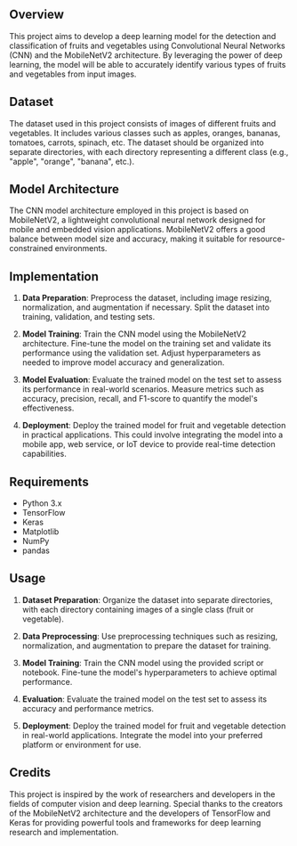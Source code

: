 
## Overview

This project aims to develop a deep learning model for the detection and classification of fruits and vegetables using Convolutional Neural Networks (CNN) and the MobileNetV2 architecture. By leveraging the power of deep learning, the model will be able to accurately identify various types of fruits and vegetables from input images.

## Dataset

The dataset used in this project consists of images of different fruits and vegetables. It includes various classes such as apples, oranges, bananas, tomatoes, carrots, spinach, etc. The dataset should be organized into separate directories, with each directory representing a different class (e.g., "apple", "orange", "banana", etc.).

## Model Architecture

The CNN model architecture employed in this project is based on MobileNetV2, a lightweight convolutional neural network designed for mobile and embedded vision applications. MobileNetV2 offers a good balance between model size and accuracy, making it suitable for resource-constrained environments.

## Implementation

1. **Data Preparation**: Preprocess the dataset, including image resizing, normalization, and augmentation if necessary. Split the dataset into training, validation, and testing sets.

2. **Model Training**: Train the CNN model using the MobileNetV2 architecture. Fine-tune the model on the training set and validate its performance using the validation set. Adjust hyperparameters as needed to improve model accuracy and generalization.

3. **Model Evaluation**: Evaluate the trained model on the test set to assess its performance in real-world scenarios. Measure metrics such as accuracy, precision, recall, and F1-score to quantify the model's effectiveness.

4. **Deployment**: Deploy the trained model for fruit and vegetable detection in practical applications. This could involve integrating the model into a mobile app, web service, or IoT device to provide real-time detection capabilities.

## Requirements

- Python 3.x
- TensorFlow
- Keras
- Matplotlib
- NumPy
- pandas

## Usage

1. **Dataset Preparation**: Organize the dataset into separate directories, with each directory containing images of a single class (fruit or vegetable).

2. **Data Preprocessing**: Use preprocessing techniques such as resizing, normalization, and augmentation to prepare the dataset for training.

3. **Model Training**: Train the CNN model using the provided script or notebook. Fine-tune the model's hyperparameters to achieve optimal performance.

4. **Evaluation**: Evaluate the trained model on the test set to assess its accuracy and performance metrics.

5. **Deployment**: Deploy the trained model for fruit and vegetable detection in real-world applications. Integrate the model into your preferred platform or environment for use.

## Credits

This project is inspired by the work of researchers and developers in the fields of computer vision and deep learning. Special thanks to the creators of the MobileNetV2 architecture and the developers of TensorFlow and Keras for providing powerful tools and frameworks for deep learning research and implementation.
